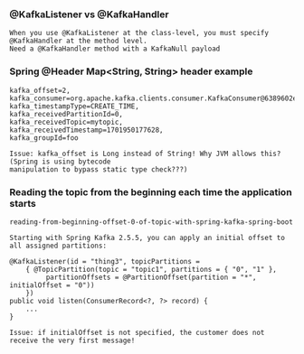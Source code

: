 ### @KafkaListener vs @KafkaHandler
	When you use @KafkaListener at the class-level, you must specify @KafkaHandler at the method level.
	Need a @KafkaHandler method with a KafkaNull payload

### Spring @Header Map<String, String> header example
	kafka_offset=2, 
 	kafka_consumer=org.apache.kafka.clients.consumer.KafkaConsumer@6389602e, 
  	kafka_timestampType=CREATE_TIME, 
   	kafka_receivedPartitionId=0, 
	kafka_receivedTopic=mytopic, 
 	kafka_receivedTimestamp=1701950177628, 
  	kafka_groupId=foo

 	Issue: kafka_offset is Long instead of String! Why JVM allows this? (Spring is using bytecode 
  	manipulation to bypass static type check???)

### Reading the topic from the beginning each time the application starts
	reading-from-beginning-offset-0-of-topic-with-spring-kafka-spring-boot
 
	Starting with Spring Kafka 2.5.5, you can apply an initial offset to all assigned partitions:
 
  	@KafkaListener(id = "thing3", topicPartitions =
        { @TopicPartition(topic = "topic1", partitions = { "0", "1" },
             partitionOffsets = @PartitionOffset(partition = "*", initialOffset = "0"))
        })
	public void listen(ConsumerRecord<?, ?> record) {
	    ...
	}

 	Issue: if initialOffset is not specified, the customer does not receive the very first message!
	
